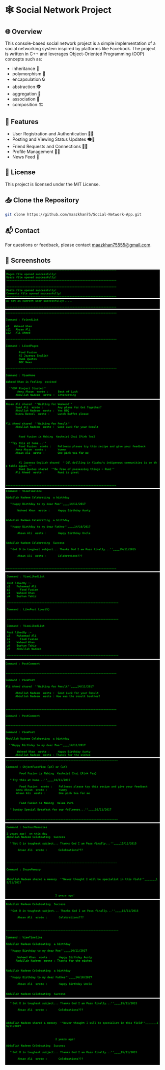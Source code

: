 # 🕸️ Social Network Project

## 🌐 Overview

This console-based social network project is a simple implementation of a social networking system inspired by platforms like Facebook. The project is written in C++ and leverages Object-Oriented Programming (OOP) concepts such as:
- inheritance 🧬
- polymorphism 🔄
- encapsulation 🔒
- abstraction 🕵️
- aggregation 🔗
- association 🤝
- composition 🏗️

## 🚀 Features

- User Registration and Authentication 📝🔐
- Posting and Viewing Status Updates 🗨️👀
- Friend Requests and Connections 🤝🔗
- Profile Management 👤🔧
- News Feed 📰

## 📄 License

This project is licensed under the MIT License.

## 📥 Clone the Repository

```bash
git clone https://github.com/maazkhan75/Social-Network-App.git
```

## 📬 Contact
For questions or feedback, please contact maazkhan75555@gmail.com.

## 📸 Screenshots


![](screenShots/1.png)
![](screenShots/2.png)
![](screenShots/3.png)
![](screenShots/4.png)
![](screenShots/5.png)
![](screenShots/6.png)
![](screenShots/7.png)
![](screenShots/8.png)
![](screenShots/9.png)
![](screenShots/10.png)
![](screenShots/11.png)

